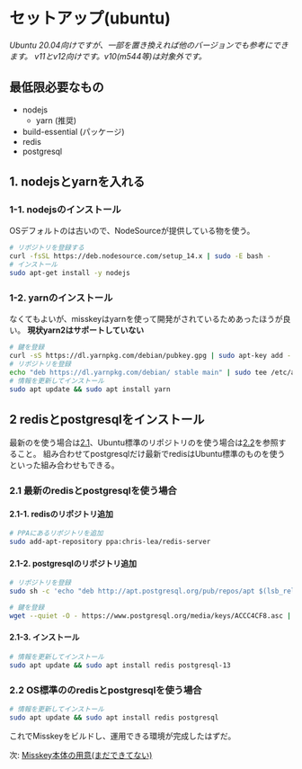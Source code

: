 # セットアップ(ubuntu)

*Ubuntu 20.04向けですが、一部を置き換えれば他のバージョンでも参考にできます。*
*v11とv12向けです。v10(m544等)は対象外です。*

## 最低限必要なもの

* nodejs
  * yarn (推奨)
* build-essential (パッケージ)
* redis
* postgresql

## 1. nodejsとyarnを入れる

### 1-1. nodejsのインストール

OSデフォルトのは古いので、NodeSourceが提供している物を使う。

```sh
# リポジトリを登録する
curl -fsSL https://deb.nodesource.com/setup_14.x | sudo -E bash -
# インストール
sudo apt-get install -y nodejs
```

### 1-2. yarnのインストール

なくてもよいが、misskeyはyarnを使って開発がされているためあったほうが良い。
**現状yarn2はサポートしていない**

```sh
# 鍵を登録
curl -sS https://dl.yarnpkg.com/debian/pubkey.gpg | sudo apt-key add -
# リポジトリを登録
echo "deb https://dl.yarnpkg.com/debian/ stable main" | sudo tee /etc/apt/sources.list.d/yarn.list
# 情報を更新してインストール
sudo apt update && sudo apt install yarn
```

## 2 redisとpostgresqlをインストール

最新のを使う場合は[2.1](#21-最新のredisとpostgresqlを使う場合)、Ubuntu標準のリポジトリのを使う場合は[2.2](#22-os標準ののredisとpostgresqlを使う場合)を参照すること。
組み合わせてpostgresqlだけ最新でredisはUbuntu標準のものを使うといった組み合わせもできる。

### 2.1 最新のredisとpostgresqlを使う場合

#### 2.1-1. redisのリポジトリ追加

```sh
# PPAにあるリポジトリを追加
sudo add-apt-repository ppa:chris-lea/redis-server
```

#### 2.1-2. postgresqlのリポジトリ追加

```sh
# リポジトリを登録
sudo sh -c 'echo "deb http://apt.postgresql.org/pub/repos/apt $(lsb_release -cs)-pgdg main" > /etc/apt/sources.list.d/pgdg.list'

# 鍵を登録
wget --quiet -O - https://www.postgresql.org/media/keys/ACCC4CF8.asc | sudo apt-key add -
```

#### 2.1-3. インストール

```sh
# 情報を更新してインストール
sudo apt update && sudo apt install redis postgresql-13
```

### 2.2 OS標準ののredisとpostgresqlを使う場合

```sh
# 情報を更新してインストール
sudo apt update && sudo apt install redis postgresql
```

これでMisskeyをビルドし、運用できる環境が完成したはずだ。

次: [Misskey本体の用意(まだできてない)](#)
